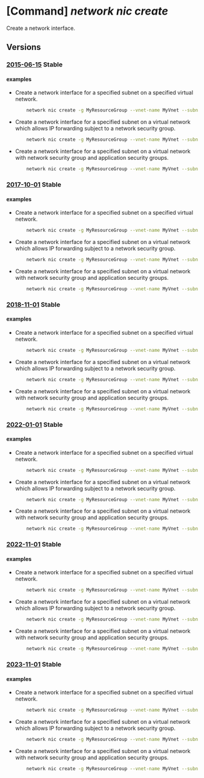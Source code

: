 # [Command] _network nic create_

Create a network interface.

## Versions

### [2015-06-15](/Resources/mgmt-plane/L3N1YnNjcmlwdGlvbnMve30vcmVzb3VyY2Vncm91cHMve30vcHJvdmlkZXJzL21pY3Jvc29mdC5uZXR3b3JrL25ldHdvcmtpbnRlcmZhY2VzL3t9/2015-06-15.xml) **Stable**

<!-- mgmt-plane /subscriptions/{}/resourcegroups/{}/providers/microsoft.network/networkinterfaces/{} 2015-06-15 -->

#### examples

- Create a network interface for a specified subnet on a specified virtual network.
    ```bash
        network nic create -g MyResourceGroup --vnet-name MyVnet --subnet MySubnet -n MyNic
    ```

- Create a network interface for a specified subnet on a virtual network which allows IP forwarding subject to a network security group.
    ```bash
        network nic create -g MyResourceGroup --vnet-name MyVnet --subnet MySubnet -n MyNic --ip-forwarding --network-security-group MyNsg
    ```

- Create a network interface for a specified subnet on a virtual network with network security group and application security groups.
    ```bash
        network nic create -g MyResourceGroup --vnet-name MyVnet --subnet MySubnet -n MyNic --network-security-group MyNsg --application-security-groups Web App
    ```

### [2017-10-01](/Resources/mgmt-plane/L3N1YnNjcmlwdGlvbnMve30vcmVzb3VyY2Vncm91cHMve30vcHJvdmlkZXJzL21pY3Jvc29mdC5uZXR3b3JrL25ldHdvcmtpbnRlcmZhY2VzL3t9/2017-10-01.xml) **Stable**

<!-- mgmt-plane /subscriptions/{}/resourcegroups/{}/providers/microsoft.network/networkinterfaces/{} 2017-10-01 -->

#### examples

- Create a network interface for a specified subnet on a specified virtual network.
    ```bash
        network nic create -g MyResourceGroup --vnet-name MyVnet --subnet MySubnet -n MyNic
    ```

- Create a network interface for a specified subnet on a virtual network which allows IP forwarding subject to a network security group.
    ```bash
        network nic create -g MyResourceGroup --vnet-name MyVnet --subnet MySubnet -n MyNic --ip-forwarding --network-security-group MyNsg
    ```

- Create a network interface for a specified subnet on a virtual network with network security group and application security groups.
    ```bash
        network nic create -g MyResourceGroup --vnet-name MyVnet --subnet MySubnet -n MyNic --network-security-group MyNsg --application-security-groups Web App
    ```

### [2018-11-01](/Resources/mgmt-plane/L3N1YnNjcmlwdGlvbnMve30vcmVzb3VyY2Vncm91cHMve30vcHJvdmlkZXJzL21pY3Jvc29mdC5uZXR3b3JrL25ldHdvcmtpbnRlcmZhY2VzL3t9/2018-11-01.xml) **Stable**

<!-- mgmt-plane /subscriptions/{}/resourcegroups/{}/providers/microsoft.network/networkinterfaces/{} 2018-11-01 -->

#### examples

- Create a network interface for a specified subnet on a specified virtual network.
    ```bash
        network nic create -g MyResourceGroup --vnet-name MyVnet --subnet MySubnet -n MyNic
    ```

- Create a network interface for a specified subnet on a virtual network which allows IP forwarding subject to a network security group.
    ```bash
        network nic create -g MyResourceGroup --vnet-name MyVnet --subnet MySubnet -n MyNic --ip-forwarding --network-security-group MyNsg
    ```

- Create a network interface for a specified subnet on a virtual network with network security group and application security groups.
    ```bash
        network nic create -g MyResourceGroup --vnet-name MyVnet --subnet MySubnet -n MyNic --network-security-group MyNsg --application-security-groups Web App
    ```

### [2022-01-01](/Resources/mgmt-plane/L3N1YnNjcmlwdGlvbnMve30vcmVzb3VyY2Vncm91cHMve30vcHJvdmlkZXJzL21pY3Jvc29mdC5uZXR3b3JrL25ldHdvcmtpbnRlcmZhY2VzL3t9/2022-01-01.xml) **Stable**

<!-- mgmt-plane /subscriptions/{}/resourcegroups/{}/providers/microsoft.network/networkinterfaces/{} 2022-01-01 -->

#### examples

- Create a network interface for a specified subnet on a specified virtual network.
    ```bash
        network nic create -g MyResourceGroup --vnet-name MyVnet --subnet MySubnet -n MyNic
    ```

- Create a network interface for a specified subnet on a virtual network which allows IP forwarding subject to a network security group.
    ```bash
        network nic create -g MyResourceGroup --vnet-name MyVnet --subnet MySubnet -n MyNic --ip-forwarding --network-security-group MyNsg
    ```

- Create a network interface for a specified subnet on a virtual network with network security group and application security groups.
    ```bash
        network nic create -g MyResourceGroup --vnet-name MyVnet --subnet MySubnet -n MyNic --network-security-group MyNsg --application-security-groups Web App
    ```

### [2022-11-01](/Resources/mgmt-plane/L3N1YnNjcmlwdGlvbnMve30vcmVzb3VyY2Vncm91cHMve30vcHJvdmlkZXJzL21pY3Jvc29mdC5uZXR3b3JrL25ldHdvcmtpbnRlcmZhY2VzL3t9/2022-11-01.xml) **Stable**

<!-- mgmt-plane /subscriptions/{}/resourcegroups/{}/providers/microsoft.network/networkinterfaces/{} 2022-11-01 -->

#### examples

- Create a network interface for a specified subnet on a specified virtual network.
    ```bash
        network nic create -g MyResourceGroup --vnet-name MyVnet --subnet MySubnet -n MyNic
    ```

- Create a network interface for a specified subnet on a virtual network which allows IP forwarding subject to a network security group.
    ```bash
        network nic create -g MyResourceGroup --vnet-name MyVnet --subnet MySubnet -n MyNic --ip-forwarding --network-security-group MyNsg
    ```

- Create a network interface for a specified subnet on a virtual network with network security group and application security groups.
    ```bash
        network nic create -g MyResourceGroup --vnet-name MyVnet --subnet MySubnet -n MyNic --network-security-group MyNsg --application-security-groups Web App
    ```

### [2023-11-01](/Resources/mgmt-plane/L3N1YnNjcmlwdGlvbnMve30vcmVzb3VyY2Vncm91cHMve30vcHJvdmlkZXJzL21pY3Jvc29mdC5uZXR3b3JrL25ldHdvcmtpbnRlcmZhY2VzL3t9/2023-11-01.xml) **Stable**

<!-- mgmt-plane /subscriptions/{}/resourcegroups/{}/providers/microsoft.network/networkinterfaces/{} 2023-11-01 -->

#### examples

- Create a network interface for a specified subnet on a specified virtual network.
    ```bash
        network nic create -g MyResourceGroup --vnet-name MyVnet --subnet MySubnet -n MyNic
    ```

- Create a network interface for a specified subnet on a virtual network which allows IP forwarding subject to a network security group.
    ```bash
        network nic create -g MyResourceGroup --vnet-name MyVnet --subnet MySubnet -n MyNic --ip-forwarding --network-security-group MyNsg
    ```

- Create a network interface for a specified subnet on a virtual network with network security group and application security groups.
    ```bash
        network nic create -g MyResourceGroup --vnet-name MyVnet --subnet MySubnet -n MyNic --network-security-group MyNsg --application-security-groups Web App
    ```
